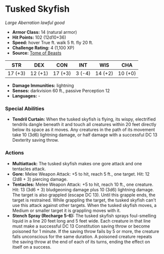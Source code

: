 # Tusked Skyfish

*Large* *Aberration* *lawful good*

- **Armor Class:** 14 (natural armor)
- **Hit Points:** 102 (12d10+36)
- **Speed:** hover True ft. walk 5 ft. fly 20 ft.
- **Challenge Rating:** 4 (1,100 XP)
- **Source:** [Tome of Beasts](https://koboldpress.com/kpstore/product/tome-of-beasts-for-5th-edition-print/)

| STR | DEX | CON | INT | WIS | CHA |
| --- | --- | --- | --- | --- | --- |
| 17 (+3) | 12 (+1) | 17 (+3) | 3 (-4) | 14 (+2) | 10 (+0) |

- **Damage Immunities:** lightning
- **Senses:** darkvision 60 ft., passive Perception 12
- **Languages:** -
### Special Abilities
- **Tendril Curtain:** When the tusked skyfish is flying, its wispy, electrified tendrils dangle beneath it and touch all creatures within 20 feet directly below its space as it moves. Any creatures in the path of its movement take 10 (3d6) lightning damage, or half damage with a successful DC 13 Dexterity saving throw.
### Actions
- **Multiattack:** The tusked skyfish makes one gore attack and one tentacles attack.
- **Gore:** Melee Weapon Attack: +5 to hit, reach 5 ft., one target. Hit: 12 (2d8 + 3) piercing damage.
- **Tentacles:** Melee Weapon Attack: +5 to hit, reach 10 ft., one creature. Hit: 13 (3d6 + 3) bludgeoning damage plus 10 (3d6) lightning damage. The target is also grappled (escape DC 13). Until this grapple ends, the target is restrained. While grappling the target, the tusked skyfish can't use this attack against other targets. When the tusked skyfish moves, a Medium or smaller target it is grappling moves with it.
- **Stench Spray (Recharge 5-6):** The tusked skyfish sprays foul-smelling liquid in a line 20 feet long and 5 feet wide. Each creature in that line must make a successful DC 13 Constitution saving throw or become poisoned for 1 minute. If the saving throw fails by 5 or more, the creature falls unconscious for the same duration. A poisoned creature repeats the saving throw at the end of each of its turns, ending the effect on itself on a success.
